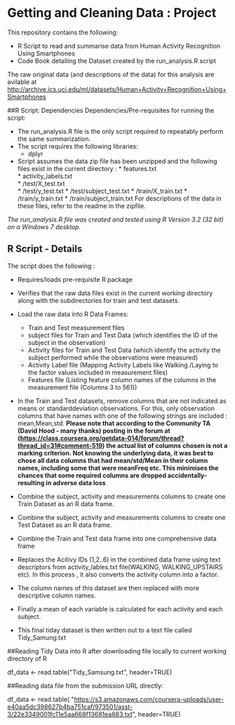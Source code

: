 # Getting and Cleaning Data : Project

This repository contains the following:

* R Script to read and summarise data from Human Activity Recognition Using Smartphones
* Code Book detailing the Dataset created by the run_analysis.R script


The raw original data (and descriptions of the data) for  this analysis  are avilable at http://archive.ics.uci.edu/ml/datasets/Human+Activity+Recognition+Using+Smartphones  


##R Script: Dependencies
Dependencies/Pre-requisites for running the script:

* The run_analysis.R file is the only script required to repeatably perform the same summarization. 
* The script requires the following libraries:
    * dplyr
* Script assumes the data zip file has been unzipped and the following files exist in the current directory :
      *     features.txt            
      *     activity_labels.txt     
      *     /test/X_test.txt        
      *     /test/y_test.txt
      *     /test/subject_test.txt
      *     /train/X_train.txt
      *     /train/y_train.txt
      *     /train/subject_train.txt
      For descriptions of the data in these files, refer to the readme in the zipfile.  

<em>The run_analysis.R file was created and tested using R Version 3.2 (32 bit) on a Windows 7 desktop.</em>



## R Script -  Details
The script does the following :
*  Requires/loads  pre-requisite R package
*  Verifies that the raw data files exist in the current working directory along with the subdirectories for train and test datasets.
*  Load the raw data into R Data Frames:
      * Train and Test measurement files
      * subject files for Train and Test Data (which identifies the  ID of the subject in the observation)
      * Activity files for Train and Test Data (which identify the activity the subject performed while the observations were measured)
      * Activity Label file (Mapping Activity Labels like Walking /Laying to the factor values included in measurement files)
      * Features file (Listing feature column names of the columns in the measurement file (Columns 3 to 561))
      
*  In the Train and Test datasets, remove columns that are not indicated as means or standarddeviation observations. For this, only observation columns that have names with one of the following strings are included : mean,Mean,std.
<b> Please note that according to the Community TA (David Hood - many thanks)  posting in the forum at (https://class.coursera.org/getdata-014/forum/thread?thread_id=31#comment-519) the actual list of columns chosen is not a marking criterion. Not knowing the underlying data, it was best to chose all data columns that had mean/std/Mean in their column names, including some that were meanFreq etc. This minimises the chances that some required columns are dropped accidentally- resulting in adverse data loss</b>

*  Combine the subject, activity and measurements columns to create one Train Dataset as an R data frame.
*  Combine the subject, activity and measurements columns to create one Test Dataset as an R data frame.
*  Combine the Train and Test data frame into one comprehensive data frame
*  Replaces the Acitivy IDs (1,2..6) in the combined data frame using text descriptors from activity_lables.txt file(WALKING, WALKING_UPSTAIRS etc). In this process , it also converts the activity column into a factor.
*  The column names of this dataset are then replaced with more descriptive column names.
*  Finally a mean of each variable is calculated for each activity and each subject. 
*  This final tiday dataset is then written out to a text file called Tidy_Samung.txt



##Reading Tidy Data into R after downloading file locally to current working directory of R

df_data <- read.table("Tidy_Samsung.txt", header=TRUE)

##Reading  data file from the submission URL directly:

df_data  <- read.table(
"https://s3.amazonaws.com/coursera-uploads/user-e40aa5dc398627b4ba751caf/973501/asst-3/22e3349001fc11e5aa668f13681ea683.txt",
header=TRUE)





